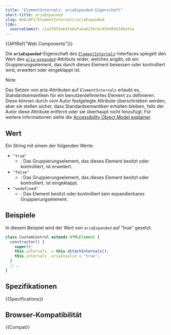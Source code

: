 ```yaml
---
title: "ElementInternals: ariaExpanded-Eigenschaft"
short-title: ariaExpanded
slug: Web/API/ElementInternals/ariaExpanded
l10n:
  sourceCommit: c1a15955a64fe6afa4a6226cbc034d994349afea
---
```


{{APIRef("Web Components")}}

Die **`ariaExpanded`**-Eigenschaft des [`ElementInternals`](/de/docs/Web/API/ElementInternals)-Interfaces spiegelt den Wert des [`aria-expanded`](/de/docs/Web/Accessibility/ARIA/Reference/Attributes/aria-expanded)-Attributs wider, welches angibt, ob ein Gruppierungselement, das durch dieses Element besessen oder kontrolliert wird, erweitert oder eingeklappt ist.

> [!NOTE]
> Das Setzen von aria-Attributen auf `ElementInternals` erlaubt es, Standardsemantiken für ein benutzerdefiniertes Element zu definieren. Diese können durch vom Autor festgelegte Attribute überschrieben werden, aber sie stellen sicher, dass Standardsemantiken erhalten bleiben, falls der Autor diese Attribute entfernt oder sie überhaupt nicht hinzufügt. Für weitere Informationen siehe die [Accessibility Object Model explainer](https://wicg.github.io/aom/explainer.html#default-semantics-for-custom-elements-via-the-elementinternals-object).

## Wert

Ein String mit einem der folgenden Werte:

- `"true"`
  - : Das Gruppierungselement, das dieses Element besitzt oder kontrolliert, ist erweitert.
- `"false"`
  - : Das Gruppierungselement, das dieses Element besitzt oder kontrolliert, ist eingeklappt.
- `"undefined"`
  - : Das Element besitzt oder kontrolliert kein expandierbares Gruppierungselement.

## Beispiele

In diesem Beispiel wird der Wert von `ariaExpanded` auf "true" gesetzt.

```js
class CustomControl extends HTMLElement {
  constructor() {
    super();
    this.internals_ = this.attachInternals();
    this.internals_.ariaInvalid = "true";
  }
  // …
}
```

## Spezifikationen

{{Specifications}}

## Browser-Kompatibilität

{{Compat}}
